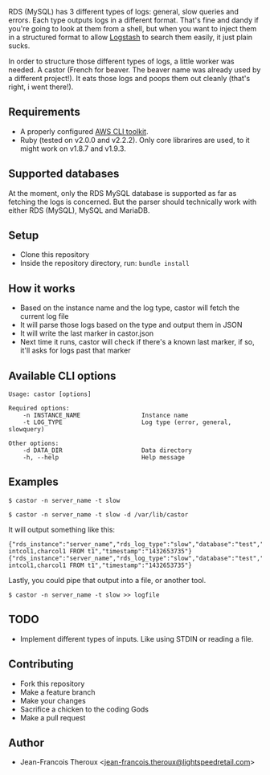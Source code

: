 RDS (MySQL) has 3 different types of logs: general, slow queries and errors. Each type outputs logs in a different format. That's fine and dandy if you're going to look at them from a shell, but when you want to inject them in a structured format to allow [Logstash](https://www.elastic.co/products/logstash) to search them easily, it just plain sucks.

In order to structure those different types of logs, a little worker was needed. A castor (French for beaver. The beaver name was already used by a different project!). It eats those logs and poops them out cleanly (that's right, i went there!).

## Requirements

+ A properly configured [AWS CLI toolkit](https://aws.amazon.com/cli/).
+ Ruby (tested on v2.0.0 and v2.2.2). Only core librarires are used, to it might work on v1.8.7 and v1.9.3.

## Supported databases

At the moment, only the RDS MySQL database is supported as far as fetching the logs is concerned. But the parser should technically work with either RDS (MySQL), MySQL and MariaDB.

## Setup

+ Clone this repository
+ Inside the repository directory, run: ```bundle install```

## How it works

+ Based on the instance name and the log type, castor will fetch the current log file
+ It will parse those logs based on the type and output them in JSON
+ It will write the last marker in castor.json
+ Next time it runs, castor will check if there's a known last marker, if so, it'll asks for logs past that marker

## Available CLI options

~~~ text
Usage: castor [options]

Required options:
    -n INSTANCE_NAME                 Instance name
    -t LOG_TYPE                      Log type (error, general, slowquery)

Other options:
    -d DATA_DIR                      Data directory
    -h, --help                       Help message
~~~

## Examples

~~~ text
$ castor -n server_name -t slow
~~~

~~~ text
$ castor -n server_name -t slow -d /var/lib/castor
~~~

It will output something like this:

~~~ text
{"rds_instance":"server_name","rds_log_type":"slow","database":"test","connection_id":"13000","who":"dba[dba]@[10.148.3.39]","query_time":"0.000418","lock_time":"0.000067","rows_sent":"151","rows_examined":"151","query":"SELECT intcol1,charcol1 FROM t1","timestamp":"1432653735"}
{"rds_instance":"server_name","rds_log_type":"slow","database":"test","connection_id":"12997","who":"dba[dba]@[10.148.3.39]","query_time":"0.000325","lock_time":"0.000052","rows_sent":"151","rows_examined":"151","query":"SELECT intcol1,charcol1 FROM t1","timestamp":"1432653735"}
~~~

Lastly, you could pipe that output into a file, or another tool.

~~~ text
$ castor -n server_name -t slow >> logfile
~~~

## TODO

+ Implement different types of inputs. Like using STDIN or reading a file.

## Contributing

+ Fork this repository
+ Make a feature branch
+ Make your changes
+ Sacrifice a chicken to the coding Gods
+ Make a pull request

## Author

+ Jean-Francois Theroux \<jean-francois.theroux@lightspeedretail.com\>
